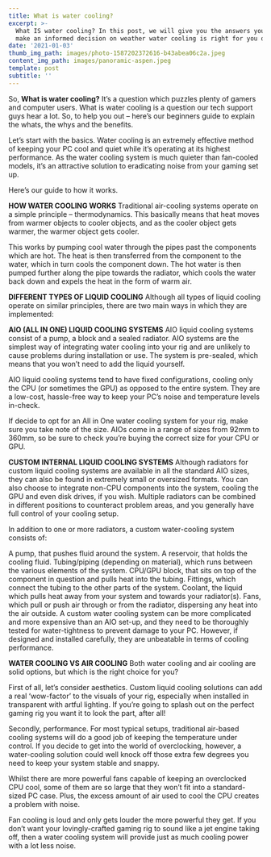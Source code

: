 ```yaml
---
title: What is water cooling?
excerpt: >-
  What IS water cooling? In this post, we will give you the answers you need to
  make an informed decision on weather water cooling is right for you or not!
date: '2021-01-03'
thumb_img_path: images/photo-1587202372616-b43abea06c2a.jpeg
content_img_path: images/panoramic-aspen.jpeg
template: post
subtitle: ''
---
```


So, **What is water cooling?** 
It’s a question which puzzles plenty of gamers and computer users. What is water cooling is a question our tech support guys hear a lot. So, to help you out – here’s our beginners guide to explain the whats, the whys and the benefits.

Let’s start with the basics. Water cooling is an extremely effective method of keeping your PC cool and quiet while it’s operating at its highest performance. As the water cooling system is much quieter than fan-cooled models, it’s an attractive solution to eradicating noise from your gaming set up.

Here’s our guide to how it works.

**HOW WATER COOLING WORKS**
Traditional air-cooling systems operate on a simple principle – thermodynamics. This basically means that heat moves from warmer objects to cooler objects, and as the cooler object gets warmer, the warmer object gets cooler.

This works by pumping cool water through the pipes past the components which are hot. The heat is then transferred from the component to the water, which in turn cools the component down.  The hot water is then pumped further along the pipe towards the radiator, which cools the water back down and expels the heat in the form of warm air.

**DIFFERENT TYPES OF LIQUID COOLING**
Although all types of liquid cooling operate on similar principles, there are two main ways in which they are implemented:

**AIO (ALL IN ONE) LIQUID COOLING SYSTEMS**
AIO liquid cooling systems consist of a pump, a block and a sealed radiator. AIO systems are the simplest way of integrating water cooling into your rig and are unlikely to cause problems during installation or use. The system is pre-sealed, which means that you won’t need to add the liquid yourself.

AIO liquid cooling systems tend to have fixed configurations, cooling only the CPU (or sometimes the GPU) as opposed to the entire system. They are a low-cost, hassle-free way to keep your PC’s noise and temperature levels in-check.

If decide to opt for an All in One water cooling system for your rig, make sure you take note of the size. AIOs come in a range of sizes from 92mm to 360mm, so be sure to check you’re buying the correct size for your CPU or GPU.


**CUSTOM INTERNAL LIQUID COOLING SYSTEMS**
Although radiators for custom liquid cooling systems are available in all the standard AIO sizes, they can also be found in extremely small or oversized formats. You can also choose to integrate non-CPU components into the system, cooling the GPU and even disk drives, if you wish. Multiple radiators can be combined in different positions to counteract problem areas, and you generally have full control of your cooling setup.


In addition to one or more radiators, a custom water-cooling system consists of:

A pump, that pushes fluid around the system.
A reservoir, that holds the cooling fluid.
Tubing/piping (depending on material), which runs between the various elements of the system.
CPU/GPU block, that sits on top of the component in question and pulls heat into the tubing.
Fittings, which connect the tubing to the other parts of the system.
Coolant, the liquid which pulls heat away from your system and towards your radiator(s).
Fans, which pull or push air through or from the radiator, dispersing any heat into the air outside.
A custom water cooling system can be more complicated and more expensive than an AIO set-up, and they need to be thoroughly tested for water-tightness to prevent damage to your PC. However, if designed and installed carefully, they are unbeatable in terms of cooling performance.

**WATER COOLING VS AIR COOLING**
Both water cooling and air cooling are solid options, but which is the right choice for you?

First of all, let’s consider aesthetics. Custom liquid cooling solutions can add a real ‘wow-factor’ to the visuals of your rig, especially when installed in transparent with artful lighting. If you’re going to splash out on the perfect gaming rig you want it to look the part, after all!

Secondly, performance. For most typical setups, traditional air-based cooling systems will do a good job of keeping the temperature under control. If you decide to get into the world of overclocking, however, a water-cooling solution could well knock off those extra few degrees you need to keep your system stable and snappy.

Whilst there are more powerful fans capable of keeping an overclocked CPU cool, some of them are so large that they won’t fit into a standard-sized PC case. Plus, the excess amount of air used to cool the CPU creates a problem with noise.

Fan cooling is loud and only gets louder the more powerful they get. If you don’t want your lovingly-crafted gaming rig to sound like a jet engine taking off, then a water cooling system will provide just as much cooling power with a lot less noise.